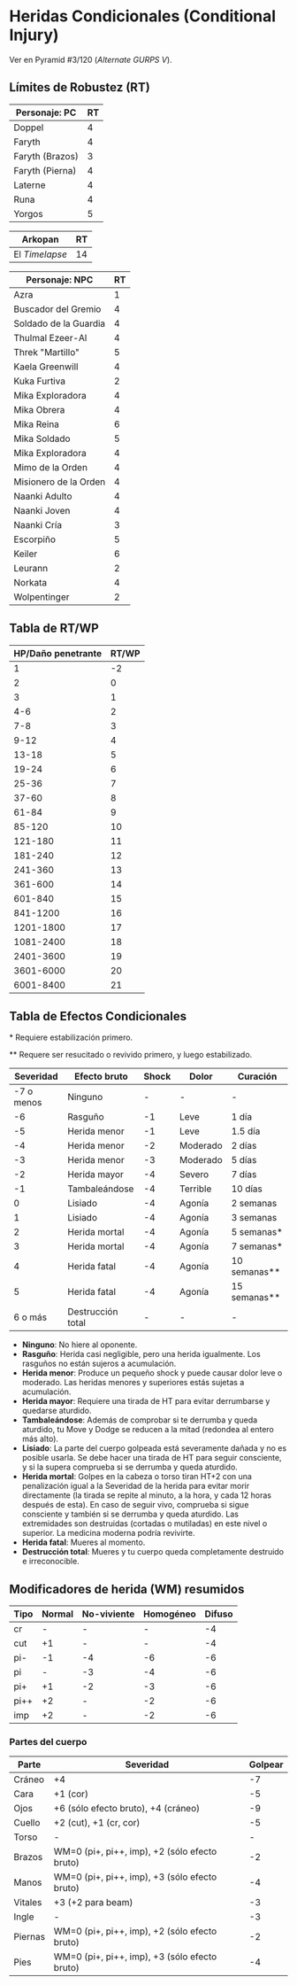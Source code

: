 # Heridas Condicionales (Conditional Injury)

Ver en Pyramid #3/120 (_Alternate GURPS V_).

## Límites de Robustez (RT)
| Personaje: PC | RT |
| --- | --- |
| Doppel | 4 |
| Faryth | 4 |
| Faryth (Brazos) | 3 |
| Faryth (Pierna) | 4 |
| Laterne | 4 |
| Runa | 4 |
| Yorgos | 5 |

| Arkopan | RT |
| --- | --- |
| El _Timelapse_ | 14 |

| Personaje: NPC | RT |
| --- | --- |
| Azra | 1 |
| Buscador del Gremio | 4 |
| Soldado de la Guardia | 4 |
| Thulmal Ezeer-Al | 4 |
| Threk "Martillo" | 5 |
| Kaela Greenwill | 4 |
| Kuka Furtiva | 2 |
| Mika Exploradora | 4 |
| Mika Obrera | 4 |
| Mika Reina | 6 |
| Mika Soldado | 5 |
| Mika Exploradora | 4 |
| Mimo de la Orden | 4 |
| Misionero de la Orden | 4 |
| Naanki Adulto | 4 |
| Naanki Joven | 4 |
| Naanki Cría | 3 |
| Escorpiño | 5 |
| Keiler | 6 |
| Leurann | 2 |
| Norkata | 4 |
| Wolpentinger | 2 |

## Tabla de RT/WP
| HP/Daño penetrante | RT/WP |
| --- | --- |
| 1 | -2 |
| 2 | 0 |
| 3 | 1 |
| 4-6 | 2 |
| 7-8 | 3 |
| 9-12 | 4 |
| 13-18 | 5 |
| 19-24 | 6 |
| 25-36 | 7 |
| 37-60 | 8 |
| 61-84 | 9 |
| 85-120 | 10 |
| 121-180 | 11 |
| 181-240 | 12 |
| 241-360 | 13 |
| 361-600 | 14 |
| 601-840 | 15 |
| 841-1200 | 16 |
| 1201-1800 | 17 |
| 1081-2400 | 18 |
| 2401-3600 | 19 |
| 3601-6000 | 20 |
| 6001-8400 | 21 |

## Tabla de Efectos Condicionales

\* Requiere estabilización primero.

\** Requere ser resucitado o revivido primero, y luego estabilizado.

| Severidad  | Efecto bruto      | Shock | Dolor    | Curación   |
| ---        | ---               | ---   | ---      | ---        |
| -7 o menos | Ninguno           | -     | -        | -          |
| -6         | Rasguño           | -1    | Leve     | 1 día      |
| -5         | Herida menor      | -1    | Leve     | 1.5 día    |
| -4         | Herida menor      | -2    | Moderado | 2 días     |
| -3         | Herida menor      | -3    | Moderado | 5 días     |
| -2         | Herida mayor      | -4    | Severo   | 7 días     |
| -1         | Tambaleándose     | -4    | Terrible | 10 días    |
| 0          | Lisiado           | -4    | Agonía   | 2 semanas  |
| 1          | Lisiado           | -4    | Agonía   | 3 semanas  |
| 2          | Herida mortal     | -4    | Agonía   | 5 semanas*  |
| 3          | Herida mortal     | -4    | Agonía   | 7 semanas*  |
| 4          | Herida fatal      | -4    | Agonía   | 10 semanas** |
| 5          | Herida fatal      | -4    | Agonía   | 15 semanas** |
| 6 o más    | Destrucción total | -     | -        | -          |

- **Ninguno**: No hiere al oponente.
- **Rasguño**: Herida casi negligible, pero una herida igualmente. Los rasguños no están sujeros a acumulación.
- **Herida menor**: Produce un pequeño shock y puede causar dolor leve o moderado. Las heridas menores y superiores estás sujetas a acumulación.
- **Herida mayor**: Requiere una tirada de HT para evitar derrumbarse y quedarse aturdido.
- **Tambaleándose**: Además de comprobar si te derrumba y queda aturdido, tu Move y Dodge se reducen a la mitad (redondea al entero más alto).
- **Lisiado**: La parte del cuerpo golpeada está severamente dañada y no es posible usarla. Se debe hacer una tirada de HT para seguir consciente, y si la supera comprueba si se derrumba y queda aturdido.
- **Herida mortal**: Golpes en la cabeza o torso tiran HT+2 con una penalización igual a la Severidad de la herida para evitar morir directamente (la tirada se repite al minuto, a la hora, y cada 12 horas después de esta). En caso de seguir vivo, comprueba si sigue consciente y también si se derrumba y queda aturdido. Las extremidades son destruidas (cortadas o mutiladas) en este nivel o superior. La medicina moderna podría revivirte.
- **Herida fatal**: Mueres al momento.
- **Destrucción total**: Mueres y tu cuerpo queda completamente destruido e irreconocible.

## Modificadores de herida (WM) resumidos
| Tipo | Normal | No-viviente | Homogéneo | Difuso |
| ---  | ---    | ---         | ---       | ---    |
| cr   | -      | -           | -         | -4     |
| cut  | +1     | -           | -         | -4     |
| pi-  | -1     | -4          | -6        | -6     |
| pi   | -      | -3          | -4        | -6     |
| pi+  | +1     | -2          | -3        | -6     |
| pi++ | +2     | -           | -2        | -6     |
| imp  | +2     | -           | -2        | -6     |

### Partes del cuerpo
| Parte | Severidad | Golpear |
| --- | --- | --- |
| Cráneo | +4 | -7 |
| Cara | +1 (cor) | -5 |
| Ojos | +6 (sólo efecto bruto), +4 (cráneo) | -9 |
| Cuello | +2 (cut), +1 (cr, cor) | -5 |
| Torso | - | - |
| Brazos | WM=0 (pi+, pi++, imp), +2 (sólo efecto bruto) | -2 |
| Manos | WM=0 (pi+, pi++, imp), +3 (sólo efecto bruto) | -4 |
| Vitales | +3 (+2 para beam) | -3 |
| Ingle | - | -3 |
| Piernas | WM=0 (pi+, pi++, imp), +2 (sólo efecto bruto) | -2 |
| Pies | WM=0 (pi+, pi++, imp), +3 (sólo efecto bruto) | -4 |